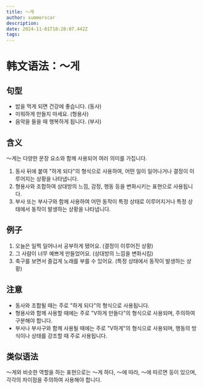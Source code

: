 ```yaml
---
title: 〜게
author: summerscar
description:
date: 2024-11-01T18:28:07.442Z
tags:
---
```


# 韩文语法：〜게

## 句型
- 밥을 먹게 되면 건강에 좋습니다. (동사)
- 미워하게 만들지 마세요. (형용사)
- 음악을 들을 때 행복하게 됩니다. (부사)

## 含义
〜게는 다양한 문장 요소와 함께 사용되어 여러 의미를 가집니다.
1. 동사 뒤에 붙여 "하게 되다"의 형식으로 사용하여, 어떤 일이 일어나거나 결정이 이루어지는 상황을 나타냅니다.
2. 형용사와 조합하여 상대방의 느낌, 감정, 행동 등을 변화시키는 표현으로 사용됩니다.
3. 부사 또는 부사구와 함께 사용하여 어떤 동작이 특정 상태로 이루어지거나 특정 상태에서 동작이 발생하는 상황을 나타냅니다.

## 例子
1. <Speak>오늘은 일찍 일어나서 공부하게 됐어요.</Speak> (결정이 이루어진 상황)
2. <Speak>그 사람이 너무 예쁘게 만들었어요.</Speak> (상대방의 느낌을 변화시킴)
3. <Speak>축구를 보면서 즐겁게 노래를 부를 수 있어요.</Speak> (특정 상태에서 동작이 발생하는 상황)

## 注意
- 동사와 조합될 때는 주로 "하게 되다"의 형식으로 사용됩니다.
- 형용사와 함께 사용할 때에는 주로 "V하게 만들다"의 형식으로 사용되며, 주의하여 구분해야 합니다.
- 부사나 부사구와 함께 사용될 때에는 주로 "V하게"의 형식으로 사용되며, 행동의 방식이나 상태를 강조할 때 주로 사용됩니다.

## 类似语法
〜게와 비슷한 역할을 하는 표현으로는 〜게 하다, 〜에 따라, 〜에 따르면 등이 있으며, 각각의 차이점을 주의하여 사용해야 합니다.
